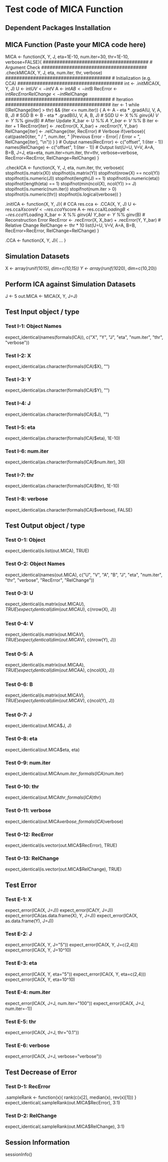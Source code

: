 # Test code of MICA Function
## Dependent Packages Installation

## MICA Function (Paste your MICA code here)
MICA <- function(X, Y, J, eta=1E-10,
	num.iter=30, thr=1E-10, verbose=FALSE){
    ######################################
    # Argument Check
    ######################################
    .checkMICA(X, Y, J, eta, num.iter, thr, verbose)
    ######################################
    # Initialization (e.g. CCA)
    ######################################
    int <- .initMICA(X, Y, J)
    U <- int$U
    V <- int$V
    A <- int$A
    B <- int$B
    RecError <- int$RecError
    RelChange <- int$RelChange
    ######################################
    # Iteration
    ######################################
    iter <- 1
    while ((RelChange[iter] > thr) && (iter <= num.iter)) {
    	A <- A - eta * .gradA(U, V, A, B, J) # SGD
    	B <- B - eta * .gradB(U, V, A, B, J) # SGD
    	U <- X %*% ginv(A)
    	V <- Y %*% ginv(B)
        # After Update
        X_bar <- U %*% A
        Y_bar <- V %*% B
        iter <- iter + 1
        RecError[iter] <- .recError(X, X_bar) + .recError(Y, Y_bar)
        RelChange[iter] <- .relChange(iter, RecError)
        # Verbose
        if(verbose){
             cat(paste0(iter, " / ", num.iter,
                " |Previous Error - Error| / Error = ",
                RelChange[iter], "\n"))
        }
    }
    # Output
	names(RecError) <- c("offset", 1:(iter - 1))
    names(RelChange) <- c("offset", 1:(iter - 1))
	# Output
    list(U=U, V=V, A=A, B=B, J=J, eta=eta, num.iter=num.iter,
    thr=thr, verbose=verbose, RecError=RecError, RelChange=RelChange)
}

.checkICA <- function(X, Y, J, eta, num.iter, thr, verbose){
	stopifnot(is.matrix(X))
	stopifnot(is.matrix(Y))
	stopifnot(nrow(X) == ncol(Y))
	stopifnot(is.numeric(J))
	stopifnot(length(J) == 1)
	stopifnot(is.numeric(eta))
	stopifnot(length(eta) == 1)
	stopifnot(min(ncol(X), ncol(Y)) >= J)
	stopifnot(is.numeric(num.iter))
	stopifnot(num.iter > 0)
	stopifnot(is.numeric(thr))
	stopifnot(is.logical(verbose))
}

.initICA <- function(X, Y, J){
	# CCA
	res.cca <- .CCA(X, Y, J)
	U <- res.cca$Xscore
	V <- res.cca$Yscore
	A <- res.cca$XLoading
	B <- res.cca$YLoading
	X_bar <- X %*% ginv(A)
	Y_bar <- Y %*% ginv(B)
	# Reconstruction Error
	RecError <- .recError(X, X_bar) + .recError(Y, Y_bar)
	# Relative Change
	RelChange <- thr * 10
	list(U=U, V=V, A=A, B=B,
		RecError=RecError, RelChange=RelChange)
}

.CCA <- function(X, Y, J){
   ...
}

## Simulation Datasets
X <- array(runif(10*15), dim=c(10,15))
Y <- array(runif(10*20), dim=c(10,20))

## Perform ICA against Simulation Datasets
J <- 5
out.MICA <- MICA(X, Y, J=J)

## Test Input object / type
### Test I-1: Object Names
expect_identical(names(formals(ICA)), c("X", "Y", "J", "eta", "num.iter", "thr", "verbose"))
### Test I-2: X
expect_identical(as.character(formals(ICA)$X), "")
### Test I-3: Y
expect_identical(as.character(formals(ICA)$Y), "")
### Test I-4: J
expect_identical(as.character(formals(ICA)$J), "")
### Test I-5: eta
expect_identical(as.character(formals(ICA)$eta), 1E-10)
### Test I-6: num.iter
expect_identical(as.character(formals(ICA)$num.iter), 30)
### Test I-7: thr
expect_identical(as.character(formals(ICA)$thr), 1E-10)
### Test I-8: verbose
expect_identical(as.character(formals(ICA)$verbose), FALSE)

## Test Output object / type
### Test O-1: Object
expect_identical(is.list(out.MICA), TRUE)
### Test O-2: Object Names
expect_identical(names(out.MICA), c("U", "V", "A", "B", "J", "eta",
	"num.iter", "thr", "verbose", "RecError", "RelChange"))
### Test 0-3: U
expect_identical(is.matrix(out.MICA$U), TRUE)
expect_identical(dim(out.MICA$U), c(nrow(X), J))
### Test 0-4: V
expect_identical(is.matrix(out.MICA$V), TRUE)
expect_identical(dim(out.MICA$V), c(nrow(Y), J))
### Test 0-5: A
expect_identical(is.matrix(out.MICA$A), TRUE)
expect_identical(dim(out.MICA$A), c(ncol(X), J))
### Test 0-6: B
expect_identical(is.matrix(out.MICA$V), TRUE)
expect_identical(dim(out.MICA$V), c(ncol(Y), J))
### Test 0-7: J
expect_identical(out.MICA$J, J)
### Test 0-8: eta
expect_identical(out.MICA$eta, eta)
### Test 0-9: num.iter
expect_identical(out.MICA$num.iter, formals(ICA)$num.iter)
### Test 0-10: thr
expect_identical(out.MICA$thr, formals(ICA)$thr)
### Test 0-11: verbose
expect_identical(out.MICA$verbose, formals(ICA)$verbose)
### Test 0-12: RecError
expect_identical(is.vector(out.MICA$RecError), TRUE)
### Test 0-13: RelChange
expect_identical(is.vector(out.MICA$RelChange), TRUE)

## Test Error
### Test E-1: X
expect_error(ICA(X, J=J))
expect_error(ICA(Y, J=J))
expect_error(ICA(as.data.frame(X), Y, J=J))
expect_error(ICA(X, as.data.frame(Y), J=J))
### Test E-2: J
expect_error(ICA(X, Y, J="5"))
expect_error(ICA(X, Y, J=c(2,4)))
expect_error(ICA(X, Y, J=10^10)
### Test E-3: eta
expect_error(ICA(X, Y, eta="5"))
expect_error(ICA(X, Y, eta=c(2,4)))
expect_error(ICA(X, Y, eta=10^10)
### Test E-4: num.iter
expect_error(ICA(X, J=J, num.iter="100"))
expect_error(ICA(X, J=J, num.iter=-1))
### Test E-5: thr
expect_error(ICA(X, J=J, thr="0.1"))
### Test E-6: verbose
expect_error(ICA(X, J=J, verbose="verbose"))

## Test Decrease of Error
### Test D-1: RecError
.sampleRank <- function(x){
	rank(c(x[2], median(x), rev(x)[1]))
}
expect_identical(.sampleRank(out.MICA$RecError), 3:1)

### Test D-2: RelChange
expect_identical(.sampleRank(out.MICA$RelChange), 3:1)

## Session Information
sessionInfo()
